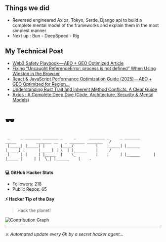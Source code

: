 ## Things we did 

- Reversed engineered Axios, Tokyo, Serde, Django api to build a complete mental model of the frameworks and explain them in the most simplest manner
- Next up : Bun - DeepSpeed - Rig 


## My Technical Post 

<!-- BLOG-POST-LIST:START -->
- [Web3 Safety Playbook — AEO + GEO Optimized Article](https://medium.com/@md.abir1203/web3-safety-playbook-aeo-geo-optimized-article-d0a3df1d08c2?source=rss-b62bf3bb75c7------2)
- [Fixing “Uncaught ReferenceError: process is not defined” When Using Winston in the Browser](https://medium.com/@md.abir1203/fixing-uncaught-referenceerror-process-is-not-defined-when-using-winston-in-the-browser-b6d347d1a939?source=rss-b62bf3bb75c7------2)
- [React &amp; JavaScript Performance Optimization Guide &lpar;2025&rpar; — AEO + GEO Optimized for Region…](https://levelup.gitconnected.com/react-javascript-performance-optimization-guide-2025-aeo-geo-optimized-for-region-126acb8a9511?source=rss-b62bf3bb75c7------2)
- [Understanding Rust Trait and Inherent Method Conflicts: A Clear Guide](https://blog.stackademic.com/understanding-rust-trait-and-inherent-method-conflicts-a-clear-guide-8845e259a32e?source=rss-b62bf3bb75c7------2)
- [Axios : A Complete Deep Dive &lpar;Code, Architecture, Security &amp; Mental Models&rpar;](https://levelup.gitconnected.com/axios-under-the-hood-a-complete-deep-dive-code-architecture-security-mental-models-6adf049742f8?source=rss-b62bf3bb75c7------2)
<!-- BLOG-POST-LIST:END -->

# 🕶️ 

```
 _     _ _______ _______ _     _      _______ _     _ _______       _____         _______ __   _ _______ _______   /
 |_____| |_____| |       |____/          |    |_____| |______      |_____] |      |_____| | \  | |______    |     / 
 |     | |     | |_____  |    \_         |    |     | |______      |       |_____ |     | |  \_| |______    |    .  
                                                                                                                    
```

**💻 GitHub Hacker Stats**
- Followers: 218
- Public Repos: 65

**⚡ Hacker Tip of the Day**  
> Hack the planet!

![Contribution Graph](https://github-readme-activity-graph.vercel.app/graph?username=mdabir1203&theme=tokyo-night)

---
⚔️ *Automated update every 6h by a secret hacker agent...*
